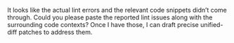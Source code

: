 It looks like the actual lint errors and the relevant code snippets didn’t come through. Could you please paste the reported lint issues along with the surrounding code contexts? Once I have those, I can draft precise unified-diff patches to address them.